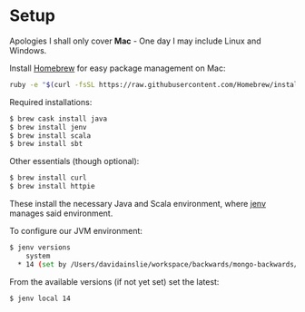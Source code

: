 # Setup

Apologies I shall only cover **Mac** - One day I may include Linux and Windows.

Install [Homebrew](https://brew.sh) for easy package management on Mac:

```bash
ruby -e "$(curl -fsSL https://raw.githubusercontent.com/Homebrew/install/master/install)"
```

Required installations:

```bash
$ brew cask install java
$ brew install jenv
$ brew install scala
$ brew install sbt
```

Other essentials (though optional):

```bash
$ brew install curl
$ brew install httpie
```

These install the necessary Java and Scala environment, where [jenv](http://www.jenv.be) manages said environment.

To configure our JVM environment:

```bash
$ jenv versions
    system
  * 14 (set by /Users/davidainslie/workspace/backwards/mongo-backwards/.java-version)
```

From the available versions (if not yet set) set the latest:

```bash
$ jenv local 14
```